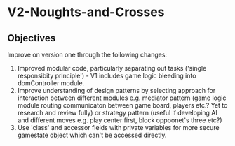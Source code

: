 # V2-Noughts-and-Crosses

## Objectives

Improve on version one through the following changes:

1. Improved modular code, particularly separating out tasks ('single responsibity principle') - V1 includes game logic bleeding into domController module.
2. Improve understanding of design patterns by selecting approach for interaction between different modules e.g. mediator pattern (game logic module routing communicaton between game board, players etc.? Yet to research and review fully) or strategy pattern (useful if developing AI and different moves e.g. play center first, block oppoonet's three etc?)
3. Use 'class' and accessor fields with private variables for more secure gamestate object which can't be accessed directly.
